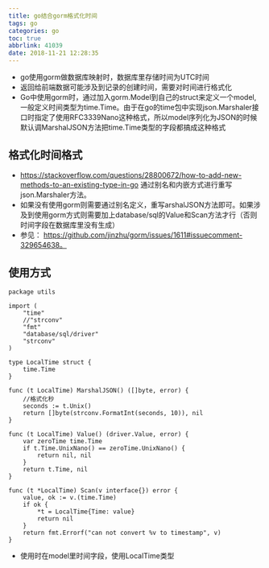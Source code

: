 ```yaml
---
title: go结合gorm格式化时间
tags: go
categories: go
toc: true
abbrlink: 41039
date: 2018-11-21 12:28:35
---
```


- go使用gorm做数据库映射时，数据库里存储时间为UTC时间
- 返回给前端数据可能涉及到记录的创建时间，需要对时间进行格式化
- Go中使用gorm时，通过加入gorm.Model到自己的struct来定义一个model,一般定义时间类型为time.Time。由于在go的time包中实现json.Marshaler接口时指定了使用RFC3339Nano这种格式，所以model序列化为JSON的时候默认调MarshalJSON方法把time.Time类型的字段都搞成这种格式

## 格式化时间格式
- https://stackoverflow.com/questions/28800672/how-to-add-new-methods-to-an-existing-type-in-go 通过别名和内嵌方式进行重写json.Marshaler方法。
- 如果没有使用gorm则需要通过别名定义，重写arshalJSON方法即可。如果涉及到使用gorm方式则需要加上database/sql的Value和Scan方法才行（否则时间字段在数据库里没有生成）
- 参见： https://github.com/jinzhu/gorm/issues/1611#issuecomment-329654638。

## 使用方式

```
package utils

import (
	"time"
	//"strconv"
	"fmt"
	"database/sql/driver"
	"strconv"
)

type LocalTime struct {
	time.Time
}

func (t LocalTime) MarshalJSON() ([]byte, error) {
	//格式化秒
	seconds := t.Unix()
	return []byte(strconv.FormatInt(seconds, 10)), nil
}

func (t LocalTime) Value() (driver.Value, error) {
	var zeroTime time.Time
	if t.Time.UnixNano() == zeroTime.UnixNano() {
		return nil, nil
	}
	return t.Time, nil
}

func (t *LocalTime) Scan(v interface{}) error {
	value, ok := v.(time.Time)
	if ok {
		*t = LocalTime{Time: value}
		return nil
	}
	return fmt.Errorf("can not convert %v to timestamp", v)
}
```
- 使用时在model里时间字段，使用LocalTime类型


